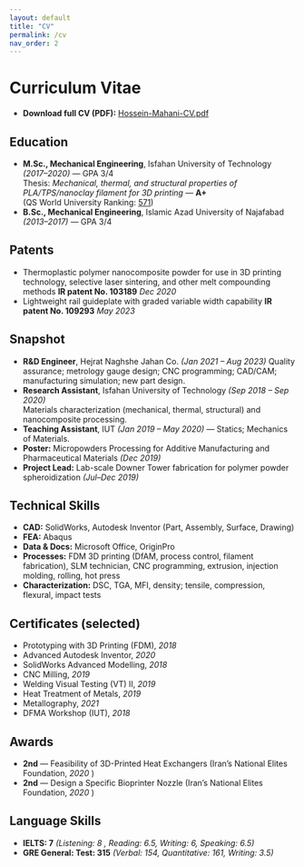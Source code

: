 ```yaml
---
layout: default
title: "CV"
permalink: /cv
nav_order: 2
---
```


# Curriculum Vitae

- **Download full CV (PDF):** <a href="/assets/cv/Hossein-Mahani-CV.pdf">Hossein-Mahani-CV.pdf</a>

## Education
- **M.Sc., Mechanical Engineering**, Isfahan University of Technology *(2017–2020)* — GPA 3/4  
  Thesis: *Mechanical, thermal, and structural properties of PLA/TPS/nanoclay filament for 3D printing* — **A+**  
  (QS World University Ranking: [571](https://www.topuniversities.com/universities/isfahan-university-technology))
- **B.Sc., Mechanical Engineering**, Islamic Azad University of Najafabad *(2013–2017)* — GPA 3/4


## Patents
- Thermoplastic polymer nanocomposite powder for use in 3D printing technology,
selective laser sintering, and other melt compounding methods **IR patent No. 103189**  *Dec 2020*
-  Lightweight rail guideplate with graded variable width capability **IR patent No. 109293** *May 2023*


## Snapshot
- **R&D Engineer**, Hejrat Naghshe Jahan Co. *(Jan 2021 – Aug 2023)* 
  Quality assurance; metrology gauge design; CNC programming; CAD/CAM; manufacturing simulation; new part design.
- **Research Assistant**, Isfahan University of Technology *(Sep 2018 – Sep 2020)*  
  Materials characterization (mechanical, thermal, structural) and nanocomposite processing.
- **Teaching Assistant**, IUT *(Jan 2019 – May 2020)* — Statics; Mechanics of Materials.
- **Poster:** Micropowders Processing for Additive Manufacturing and Pharmaceutical Materials *(Dec 2019)*  
- **Project Lead:** Lab-scale Downer Tower fabrication for polymer powder spheroidization *(Jul–Dec 2019)*

## Technical Skills
- **CAD:** SolidWorks, Autodesk Inventor (Part, Assembly, Surface, Drawing)  
- **FEA:** Abaqus  
- **Data & Docs:** Microsoft Office, OriginPro  
- **Processes:** FDM 3D printing (DfAM, process control, filament fabrication), SLM technician, CNC programming, extrusion, injection molding, rolling, hot press  
- **Characterization:** DSC, TGA, MFI, density; tensile, compression, flexural, impact tests

## Certificates (selected)
- Prototyping with 3D Printing (FDM), *2018*  
- Advanced Autodesk Inventor, *2020*  
- SolidWorks Advanced Modelling, *2018*  
- CNC Milling, *2019*  
- Welding Visual Testing (VT) II, *2019*  
- Heat Treatment of Metals, *2019*  
- Metallography, *2021*  
- DFMA Workshop (IUT), *2018*

## Awards
- **2nd** — Feasibility of 3D-Printed Heat Exchangers (Iran’s National Elites Foundation, *2020* )  
- **2nd** — Design a Specific Bioprinter Nozzle (Iran’s National Elites Foundation, *2020* )


## Language Skills
- **IELTS: 7** *(Listening: 8 , Reading: 6.5, Writing: 6, Speaking: 6.5)*
- **GRE General: Test: 315** *(Verbal: 154, Quantitative: 161, Writing: 3.5)*
